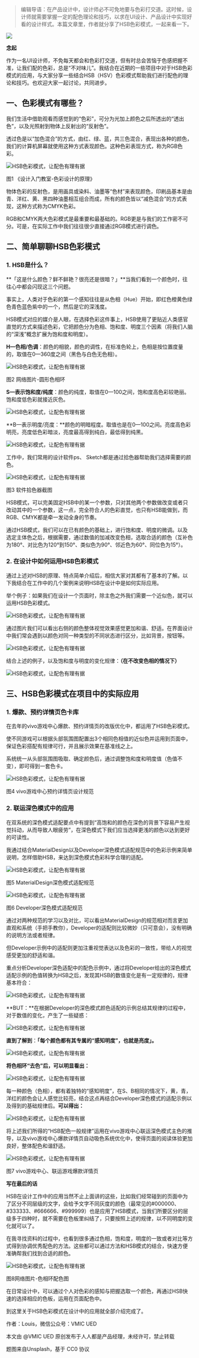 > 编辑导语：在产品设计中，设计师必不可免地要与色彩打交道。这时候，设计师就需要掌握一定的配色理论和技巧，以求在UI设计、产品设计中实现好看的设计样式。本篇文章里，作者就分享了HSB色彩模式，一起来看一下。

![](https://cdn.wallleap.cn/img/pic/illustrtion/202211091418803.jpeg)

**念起**

作为一名UI设计师，不免每天都会和色彩打交道，但有时总会苦恼于色感把握不准，让我们配的色彩，总是“不对味儿”。我结合在近期的一些项目中对于HSB色彩模式的应用，与大家分享一些结合HSB（HSV）色彩模式帮助我们进行配色的理论和技巧。也欢迎大家一起讨论，共同进步。

## 一、色彩模式有哪些？

我们生活中借助观看而感觉到的“色彩”，可分为光加上颜色之后所透出的“透出色”，以及光照射到物体上反射出的“反射色”。

透过色是以“加色混合”的方式，由红、绿、蓝，共三色混合，表现出各种的颜色，我们的计算机屏幕就使用这种方式表现颜色。这种色彩表现方式，称为RGB色彩。

![HSB色彩模式，让配色有理有据](https://cdn.wallleap.cn/img/pic/illustrtion/202211091418804.png)

图1 《设计入门教室-色彩设计的原理》

物体色彩的反射色，是用画具或染料、油墨等“色材”来表现颜色，印刷品基本是由青、洋红、黄、黑四种油墨相互组合而成，所有的颜色皆以“减色混合”的方式表现，这种方式称为CMYK色彩。

RGB和CMYK两大色彩模式是最重要和最基础的。RGB更是与我们的工作密不可分。可是，在实际工作中我们往往很少直接通过RGB模式进行调色。

## 二、简单聊聊HSB色彩模式

### 1. HSB是什么？

**「这是什么颜色？鲜不鲜艳？很亮还是很暗？」**当我们看到一个颜色时，往往心中都会闪现这三个问题。

事实上，人类对于色彩的第一个感知往往是从色相（Hue）开始，即红色橙黄色绿色青色蓝色紫中的一个，然后是它的深浅度。

HSB模式对应的媒介是人眼，在选择色彩这件事上，HSB使用了更贴近人类感官直觉的方式来描述色彩，它把颜色分为色相、饱和度、明度三个因素（将我们人脑的“深浅”概念扩展为饱和度和明度）。

**H—色相/色调**：颜色的相貌，颜色的调性，在标准色轮上，色相是按位置度量的，取值在0—360度之间（黑色与白色无色相）。

![HSB色彩模式，让配色有理有据](https://cdn.wallleap.cn/img/pic/illustrtion/202211091418805.png)

图2 网络图片-圆形色相环

**S—表示饱和度/纯度**：颜色的纯度，取值在0—100之间，饱和度高色彩较艳丽。饱和度低色彩就接近灰色。

![HSB色彩模式，让配色有理有据](https://cdn.wallleap.cn/img/pic/illustrtion/202211091418806.png)

**B—表示明度/亮度：**颜色的明暗程度。取值也是在0—100之间。亮度高色彩明亮，亮度低色彩暗淡，亮度最高得到纯白，最低得到纯黑。

![HSB色彩模式，让配色有理有据](https://cdn.wallleap.cn/img/pic/illustrtion/202211091418807.png)

工作中，我们常用的设计软件ps、 Sketch都是通过拾色器帮助我们选择需要的颜色。

![HSB色彩模式，让配色有理有据](https://cdn.wallleap.cn/img/pic/illustrtion/202211091418808.png)

图3 软件拾色器截图

HSB模式，可以完美固定HSB中的某一个参数，只对其他两个参数做改变或者只改动其中的一个参数，这一点，完全符合人的色彩直觉，也只有HSB能做到，而RGB、CMYK都是牵一发动全身的节奏。

通过HSB模式，我们可以在已有颜色的基础上，进行饱和度、明度的微调。以及选定主体色之后，根据需要，通过数值的加减改变色相，选取合适的颜色（互补色为180°、对比色为120°到150°、类似色为90°、邻近色为60°、同位色为15°）。

### 2. 在设计中如何运用HSB色彩模式

通过上述对HSB的原理、特点简单介绍后，相信大家对其都有了基本的了解。以下我结合在工作中的几个案例来说明HSB在设计中是如何实际应用。

举个例子：如果我们在设计一个页面时，除主色之外我们需要一个近似色，就可以运用HSB色彩模式。

![HSB色彩模式，让配色有理有据](https://cdn.wallleap.cn/img/pic/illustrtion/202211091418809.png)

通过图片我们可以看出右侧的颜色整体视觉效果感觉更加和谐、舒适。在界面设计中我们常会遇到以颜色对同一种类型的不同状态进行区分，比如背景，按钮等。

![HSB色彩模式，让配色有理有据](https://cdn.wallleap.cn/img/pic/illustrtion/202211091418810.png)

结合上述的例子，以及饱和度与明度的变化规律：**（在不改变色相的情况下）**

![HSB色彩模式，让配色有理有据](https://cdn.wallleap.cn/img/pic/illustrtion/202211091418811.png)

## 三、HSB色彩模式在项目中的实际应用

### 1. 爆款、预约详情页色卡库

在去年的vivo游戏中心爆款、预约详情页的改版优化中，都运用了HSB色彩模式。

使不同游戏可以根据头部氛围图配置出3个相同色相值的近似色并运用到页面中，保证色彩搭配有规律可行，并且展示效果在基准线之上。

系统统一从头部氛围图吸取、确定颜色后，通过调整饱和度和明度值（色值不变），即可得到一套色卡。

![HSB色彩模式，让配色有理有据](https://cdn.wallleap.cn/img/pic/illustrtion/202211091418812.png)

图4 vivo游戏中心预约详情页设计规范

### 2. 联运深色模式中的应用

在双系统的深色模式适配要点中有提到“高饱和的颜色在深色的背景下容易产生视觉抖动，从而导致人眼疲劳”，在深色模式下我们应当选择更浅的颜色以达到更好的可读性。

我通过结合MaterialDesign以及Developer深色模式适配规范中的色彩示例来简单说明，怎样借助HSB，来达到深色模式色彩科学合理的适配。

![HSB色彩模式，让配色有理有据](https://cdn.wallleap.cn/img/pic/illustrtion/202211091418813.png)

图5 MaterialDesign深色模式适配规范

![HSB色彩模式，让配色有理有据](https://cdn.wallleap.cn/img/pic/illustrtion/202211091418814.png)

图6 Developer深色模式适配规范

通过对两种规范的学习以及对比，可以看出MaterialDesign的规范相对而言更加直观和系统（手把手教你），Developer的适配则比较微妙（只可意会），没有明确的说明方法或者规律。

但Developer示例中的适配则更加注重视觉表达以及色彩的一致性，带给人的视觉感受更加的舒适和谐。

重点分析Developer深色适配中的配色示例中，通过将Developer给出的深色模式适配示例的色值转换为HSB之后，发现其HSB的数值变化是有一定规律的，规律基本符合：

![HSB色彩模式，让配色有理有据](https://cdn.wallleap.cn/img/pic/illustrtion/202211091418815.png)

**BUT：**在根据Developer的深色模式颜色适配的示例总结其规律的过程中，对于数值的变化，产生了一些疑惑：

![HSB色彩模式，让配色有理有据](https://cdn.wallleap.cn/img/pic/illustrtion/202211091418816.png)

**直到了解到**：**「每个颜色都有其专属的“感知明度”，也就是亮度」。**

![HSB色彩模式，让配色有理有据](https://cdn.wallleap.cn/img/pic/illustrtion/202211091418817.png)

**将色相环“去色”后，可以明显看出：**

![HSB色彩模式，让配色有理有据](https://cdn.wallleap.cn/img/pic/illustrtion/202211091418818.png)

每一种颜色（色相），都有着独特的“感知明度”，在S、B相同的情况下，黄，青，洋红的颜色会让人感觉比较亮，结合这点再结合Developer深色模式的适配示例以及得到的基础规律后。**可以得出：**

![HSB色彩模式，让配色有理有据](https://cdn.wallleap.cn/img/pic/illustrtion/202211091418819.png)

将上述我们所得的“HSB配色一般规律”运用在vivo游戏中心联运深色模式主色的推导，以及vivo游戏中心爆款详情页自动吸色系统优化中，使得页面的阅读体验更加良好，整体配色和谐舒适。

![HSB色彩模式，让配色有理有据](https://cdn.wallleap.cn/img/pic/illustrtion/202211091418820.png)

图7 vivo游戏中心、联运游戏爆款详情页

**写在最后的话**

HSB在设计工作中的应用当然不止上面讲的这些，比如我们经常碰到的页面中为了区分不同层级的文字，会给予文字不同灰度的颜色（最常见的#000000、#333333、#666666、#999999）也是应用了HSB模式，当我们所要区分的层级多于四种时，就不需要在色板里纠结了，只要按照上述的规律，以不同明度的变化就可以了。

在我寻找资料的过程中，也看到很多通过色相，饱和度，明度的一致或者对比等方式得到协调优秀配色的方法。这些都可以通过方法和HSB模式的结合，快速方便准确帮我们找到合适的颜色。

![HSB色彩模式，让配色有理有据](https://cdn.wallleap.cn/img/pic/illustrtion/202211091418821.png)

图8网络图片-色相环配色图

在日常设计中，可以通过个人对色彩的感知与把握选取一个颜色，再通过HSB快速的选择相应的色板，运用在页面配色中。

到这里关于HSB色彩模式在设计中的应用就全部介绍完成了。

作者：Louis，微信公众号：VMIC UED

本文由 @VMIC UED 原创发布于人人都是产品经理，未经许可，禁止转载

题图来自Unsplash，基于 CC0 协议
